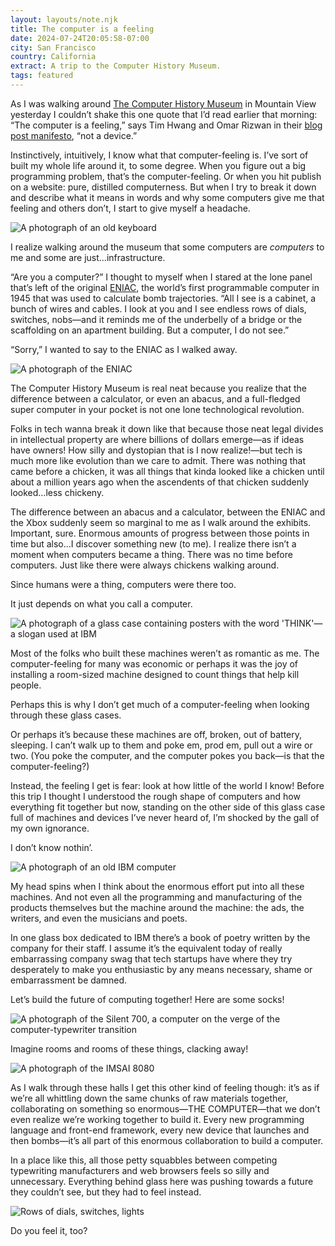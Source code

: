```yaml
---
layout: layouts/note.njk
title: The computer is a feeling
date: 2024-07-24T20:05:58-07:00
city: San Francisco
country: California
extract: A trip to the Computer History Museum.
tags: featured
---
```


As I was walking around [The Computer History Museum](https://computerhistory.org/visit/) in Mountain View yesterday I couldn’t shake this one quote that I’d read earlier that morning: “The computer is a feeling,” says Tim Hwang and Omar Rizwan in their [blog post manifesto](https://www.are.na/block/24388092), “not a device.”

Instinctively, intuitively, I know what that computer-feeling is. I’ve sort of built my whole life around it, to some degree. When you figure out a big programming problem, that’s the computer-feeling. Or when you hit publish on a website: pure, distilled computerness. But when I try to break it down and describe what it means in words and why some computers give me that feeling and others don’t, I start to give myself a headache.

<img loading="lazy" class="big-picture" src="/images/computer-museum-7.webp" alt="A photograph of an old keyboard"/>

I realize walking around the museum that some computers are _computers_ to me and some are just...infrastructure.

“Are you a computer?” I thought to myself when I stared at the lone panel that’s left of the original [ENIAC](https://en.wikipedia.org/wiki/ENIAC), the world’s first programmable computer in 1945 that was used to calculate bomb trajectories. “All I see is a cabinet, a bunch of wires and cables. I look at you and I see endless rows of dials, switches, nobs—and it reminds me of the underbelly of a bridge or the scaffolding on an apartment building. But a computer, I do not see.”

“Sorry,” I wanted to say to the ENIAC as I walked away.

<img loading="lazy" class="big-picture" src="/images/computer-museum-1.webp" alt="A photograph of the ENIAC"/>

The Computer History Museum is real neat because you realize that the difference between a calculator, or even an abacus, and a full-fledged super computer in your pocket is not one lone technological revolution.

Folks in tech wanna break it down like that because those neat legal divides in intellectual property are where billions of dollars emerge—as if ideas have owners! How silly and dystopian that is I now realize!—but tech is much more like evolution than we care to admit. There was nothing that came before a chicken, it was all things that kinda looked like a chicken until about a million years ago when the ascendents of that chicken suddenly looked...less chickeny.

The difference between an abacus and a calculator, between the ENIAC and the Xbox suddenly seem so marginal to me as I walk around the exhibits. Important, sure. Enormous amounts of progress between those points in time but also...I discover something new (to me). I realize there isn’t a moment when computers became a thing. There was no time before computers. Just like there were always chickens walking around.

Since humans were a thing, computers were there too.

It just depends on what you call a computer.

<img loading="lazy" class="big-picture" src="/images/computer-museum-2.webp" alt="A photograph of a glass case containing posters with the word 'THINK'—a slogan used at IBM"/>

Most of the folks who built these machines weren’t as romantic as me. The computer-feeling for many was economic or perhaps it was the joy of installing a room-sized machine designed to count things that help kill people.

Perhaps this is why I don’t get much of a computer-feeling when looking through these glass cases.

Or perhaps it’s because these machines are off, broken, out of battery, sleeping. I can’t walk up to them and poke em, prod em, pull out a wire or two. (You poke the computer, and the computer pokes you back—is that the computer-feeling?)

Instead, the feeling I get is fear: look at how little of the world I know! Before this trip I thought I understood the rough shape of computers and how everything fit together but now, standing on the other side of this glass case full of machines and devices I’ve never heard of, I’m shocked by the gall of my own ignorance.

I don’t know nothin’.

<img loading="lazy" class="big-picture" src="/images/computer-museum-3.webp" alt="A photograph of an old IBM computer"/>

My head spins when I think about the enormous effort put into all these machines. And not even all the programming and manufacturing of the products themselves but the machine around the machine: the ads, the writers, and even the musicians and poets.

In one glass box dedicated to IBM there’s a book of poetry written by the company for their staff. I assume it’s the equivalent today of really embarrassing company swag that tech startups have where they try desperately to make you enthusiastic by any means necessary, shame or embarrassment be damned.

Let’s build the future of computing together! Here are some socks!

<img loading="lazy" class="big-picture" src="/images/computer-museum-4.webp" alt="A photograph of the Silent 700, a computer on the verge of the computer-typewriter transition"/>

Imagine rooms and rooms of these things, clacking away!

<img loading="lazy" class="big-picture" src="/images/computer-museum-8.webp" alt="A photograph of the IMSAI 8080" />

As I walk through these halls I get this other kind of feeling though: it’s as if we’re all whittling down the same chunks of raw materials together, collaborating on something so enormous—THE COMPUTER—that we don’t even realize we’re working together to build it. Every new programming language and front-end framework, every new device that launches and then bombs—it’s all part of this enormous collaboration to build a computer.

In a place like this, all those petty squabbles between competing typewriting manufacturers and web browsers feels so silly and unnecessary. Everything behind glass here was pushing towards a future they couldn’t see, but they had to feel instead.

<img loading="lazy" class="big-picture" src="/images/computer-museum-5.webp" alt="Rows of dials, switches, lights"/>

Do you feel it, too?
